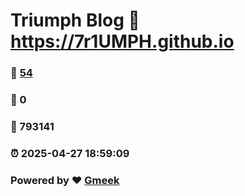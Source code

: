 # Triumph Blog :link: https://7r1UMPH.github.io 
### :page_facing_up: [54](https://7r1UMPH.github.io/tag.html) 
### :speech_balloon: 0 
### :hibiscus: 793141 
### :alarm_clock: 2025-04-27 18:59:09 
### Powered by :heart: [Gmeek](https://github.com/Meekdai/Gmeek)

